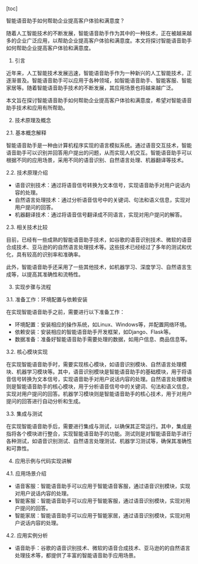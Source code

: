 
[toc]                    
                
                
智能语音助手如何帮助企业提高客户体验和满意度？

随着人工智能技术的不断发展，智能语音助手作为其中的一种技术，正在被越来越多的企业广泛应用，以帮助企业提高客户体验和满意度。本文将探讨智能语音助手如何帮助企业提高客户体验和满意度。

1. 引言

近年来，人工智能技术发展迅速，智能语音助手作为一种新兴的人工智能技术，正逐渐普及。智能语音助手可以应用于各种领域，如智能语音助手、智能客服、智能家居等。随着智能语音助手技术的不断发展，其应用场景也将越来越广泛。

本文旨在探讨智能语音助手如何帮助企业提高客户体验和满意度，希望对智能语音助手技术和应用有所帮助。

2. 技术原理及概念

2.1. 基本概念解释

智能语音助手是一种由计算机程序实现的语言模拟系统。通过语音交互技术，智能语音助手可以识别并回答用户提出的问题，从而实现人机交互。智能语音助手可以根据不同的应用场景，采用不同的语音识别、自然语言处理、机器翻译等技术。

2.2. 技术原理介绍

- 语音识别技术：通过将语音信号转换为文本信号，实现语音助手对用户说话内容的处理。
- 自然语言处理技术：通过分析语音信号中的关键词、句法和语义信息，实现对用户提问的回答。
- 机器翻译技术：通过将语音信号翻译成不同语言，实现对用户提问的解答。

2.3. 相关技术比较

目前，已经有一些成熟的智能语音助手技术，如谷歌的语音识别技术、微软的语音合成技术、亚马逊的的自然语言处理技术等。这些技术已经经过了多年的测试和优化，具有较高的识别率和准确率。

此外，智能语音助手还采用了一些其他技术，如机器学习、深度学习、自然语言生成等，以提高其准确性和流畅性。

3. 实现步骤与流程

3.1. 准备工作：环境配置与依赖安装

在实现智能语音助手之前，需要进行以下准备工作：

- 环境配置：安装相应的操作系统，如Linux、Windows等，并配置网络环境。
- 依赖安装：安装相应的智能语音助手开发框架，如Django、Flask等。
- 数据准备：准备好智能语音助手需要处理的数据，如用户信息、商品信息等。

3.2. 核心模块实现

在实现智能语音助手时，需要实现核心模块，如语音识别模块、自然语言处理模块、机器学习模块等。其中，语音识别模块是智能语音助手的基础模块，用于将语音信号转换为文本信号，实现语音助手对用户说话内容的处理。自然语言处理模块则是智能语音助手的核心模块，用于分析语音信号中的关键词、句法和语义信息，实现对用户提问的回答。机器学习模块则是智能语音助手的核心技术，用于对用户提问的回答进行自动分析和生成。

3.3. 集成与测试

在实现智能语音助手后，需要进行集成与测试，以确保其正常运行。其中，集成是指将各个模块进行整合，实现智能语音助手的功能。测试则是对智能语音助手进行各种测试，如语音识别测试、自然语言处理测试、机器学习测试等，确保其准确性和可靠性。

4. 应用示例与代码实现讲解

4.1. 应用场景介绍

- 语音客服：智能语音助手可以应用于智能语音客服，通过语音识别模块，实现对用户说话内容的处理。
- 智能客服：智能语音助手可以应用于智能客服，通过语音识别模块，实现对用户提问的回答。
- 智能家居：智能语音助手可以应用于智能家居，通过语音识别模块，实现对用户说话内容的处理。

4.2. 应用实例分析

- 语音助手：谷歌的语音识别技术、微软的语音合成技术、亚马逊的的自然语言处理技术等，都提供了丰富的智能语音助手应用场景。

